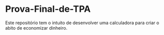 # Prova-Final-de-TPA
Este repositório tem o intuito de desenvolver uma calculadora para criar o abito de economizar dinheiro.

